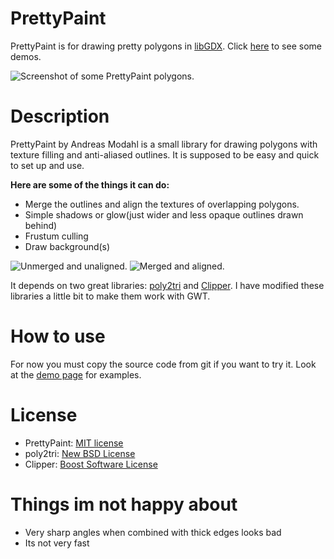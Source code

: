 # PrettyPaint
PrettyPaint is for drawing pretty polygons in <a href="https://libgdx.badlogicgames.com/">libGDX</a>. Click [here](EXAMPLES.md) to see some demos.


![Screenshot of some PrettyPaint polygons.](https://s3.eu-central-1.amazonaws.com/prettypaint/PrettyPaintScreenshot.jpg "PrettyPaint polygons")

# Description
PrettyPaint by Andreas Modahl is a small library for drawing polygons with texture filling and anti-aliased outlines. It is supposed to be easy and quick 
to set up and use. 

<b>Here are some of the things it can do:</b>


* Merge the outlines and align the textures of overlapping polygons.
* Simple shadows or glow(just wider and less opaque outlines drawn behind)
* Frustum culling
* Draw background(s)

![Unmerged and unaligned. ](https://s3.eu-central-1.amazonaws.com/prettypaint/default.png "Unmerged and unaligned")
![Merged and aligned.](https://s3.eu-central-1.amazonaws.com/prettypaint/merged+and+aligned.png "Merged and aligned")




It depends on two great libraries: 
<a href="http://code.google.com/p/poly2tri/">poly2tri</a> and <a href="http://www.angusj.com/delphi/clipper.php">Clipper</a>. 
I have modified these libraries a little bit to make them work with GWT.

# How to use
For now you must copy the source code from git if you want to try it.
Look at the [demo page](TESTAPPS.md) for examples.


# License
* PrettyPaint:  <a href="https://opensource.org/licenses/MIT">MIT license</a>
* poly2tri: <a href="http://opensource.org/licenses/BSD-3-Clause">New BSD License</a>
* Clipper: <a href="http://www.boost.org/LICENSE_1_0.txt">Boost Software License</a>

# Things im not happy about
* Very sharp angles when combined with thick edges looks bad
* Its not very fast
